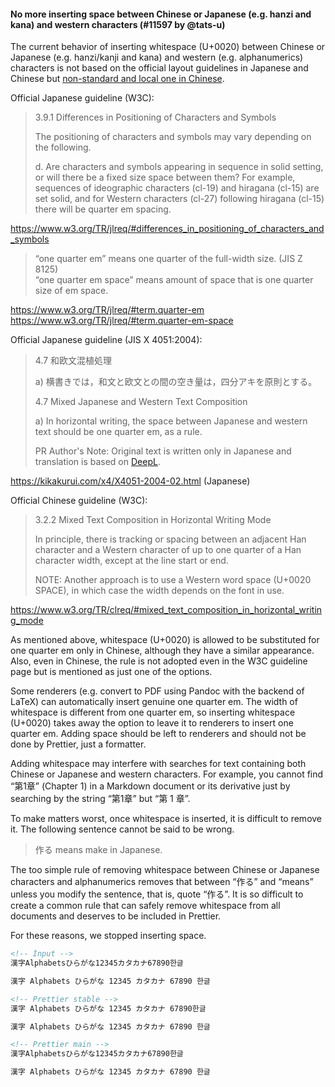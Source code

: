 #### No more inserting space between Chinese or Japanese (e.g. hanzi and kana) and western characters (#11597 by @tats-u)

The current behavior of inserting whitespace (U+0020) between Chinese or Japanese (e.g. hanzi/kanji and kana) and western (e.g. alphanumerics) characters is not based on the official layout guidelines in Japanese and Chinese but [non-standard and local one in Chinese](https://github.com/ruanyf/document-style-guide/blob/master/docs/text.md).

Official Japanese guideline (W3C):

> 3.9.1 Differences in Positioning of Characters and Symbols
>
> The positioning of characters and symbols may vary depending on the following.
>
> d. Are characters and symbols appearing in sequence in solid setting, or will there be a fixed size space between them? For example, sequences of ideographic characters (cl-19) and hiragana (cl-15) are set solid, and for Western characters (cl-27) following hiragana (cl-15) there will be quarter em spacing.

<https://www.w3.org/TR/jlreq/#differences_in_positioning_of_characters_and_symbols>

> “one quarter em” means one quarter of the full-width size. (JIS Z 8125)  
> “one quarter em space” means amount of space that is one quarter size of em space.

<https://www.w3.org/TR/jlreq/#term.quarter-em>  
<https://www.w3.org/TR/jlreq/#term.quarter-em-space>

Official Japanese guideline (JIS X 4051:2004):

> 4.7 和欧文混植処理
>
> a) 横書きでは，和文と欧文との間の空き量は，四分アキを原則とする。
>
> 4.7 Mixed Japanese and Western Text Composition
>
> a) In horizontal writing, the space between Japanese and western text should be one quarter em, as a rule.
>
> PR Author's Note: Original text is written only in Japanese and translation is based on [DeepL](https://www.deepl.com/translator).

<https://kikakurui.com/x4/X4051-2004-02.html> (Japanese)

Official Chinese guideline (W3C):

> 3.2.2 Mixed Text Composition in Horizontal Writing Mode
>
> In principle, there is tracking or spacing between an adjacent Han character and a Western character of up to one quarter of a Han character width, except at the line start or end.
>
> NOTE: Another approach is to use a Western word space (U+0020 SPACE), in which case the width depends on the font in use.

<https://www.w3.org/TR/clreq/#mixed_text_composition_in_horizontal_writing_mode>

As mentioned above, whitespace (U+0020) is allowed to be substituted for one quarter em only in Chinese, although they have a similar appearance. Also, even in Chinese, the rule is not adopted even in the W3C guideline page but is mentioned as just one of the options.

Some renderers (e.g. convert to PDF using Pandoc with the backend of LaTeX) can automatically insert genuine one quarter em. The width of whitespace is different from one quarter em, so inserting whitespace (U+0020) takes away the option to leave it to renderers to insert one quarter em. Adding space should be left to renderers and should not be done by Prettier, just a formatter.

<!-- prettier-ignore -->
Adding whitespace may interfere with searches for text containing both Chinese or Japanese and western characters. For example, you cannot find “第1章” (Chapter 1) in a Markdown document or its derivative just by searching by the string “第1章” but “第 1 章”.

To make matters worst, once whitespace is inserted, it is difficult to remove it. The following sentence cannot be said to be wrong.

> 作る means make in Japanese.

The too simple rule of removing whitespace between Chinese or Japanese characters and alphanumerics removes that between “作る” and “means” unless you modify the sentence, that is, quote “作る”. It is so difficult to create a common rule that can safely remove whitespace from all documents and deserves to be included in Prettier.

For these reasons, we stopped inserting space.

<!-- prettier-ignore -->
```markdown
<!-- Input -->
漢字Alphabetsひらがな12345カタカナ67890한글

漢字 Alphabets ひらがな 12345 カタカナ 67890 한글

<!-- Prettier stable -->
漢字 Alphabets ひらがな 12345 カタカナ 67890한글

漢字 Alphabets ひらがな 12345 カタカナ 67890 한글

<!-- Prettier main -->
漢字Alphabetsひらがな12345カタカナ67890한글

漢字 Alphabets ひらがな 12345 カタカナ 67890 한글
```
